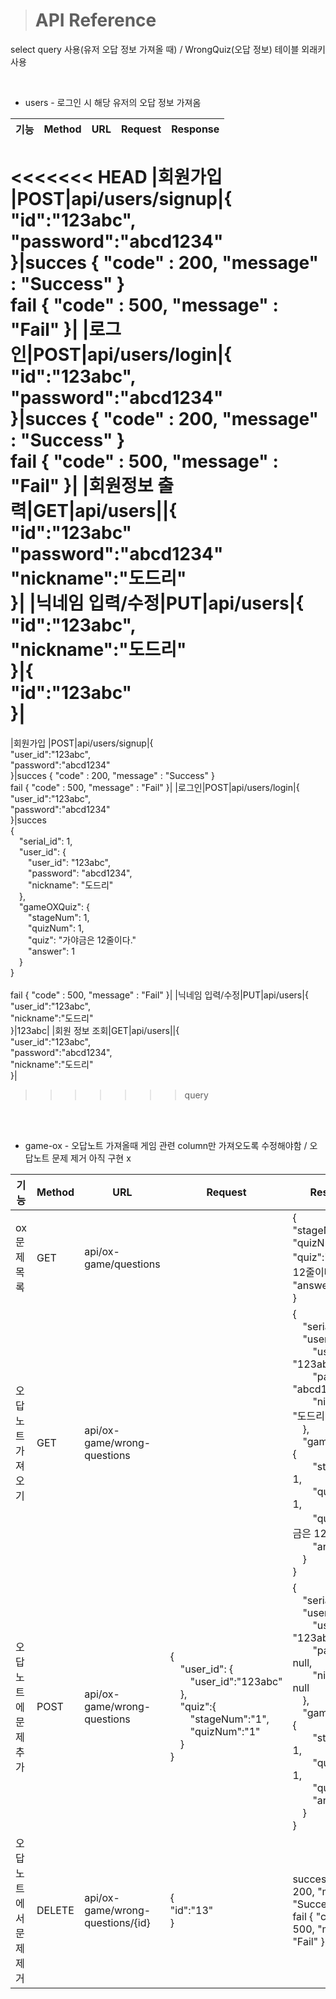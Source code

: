 > # API Reference

select query 사용(유저 오답 정보 가져올 때) / WrongQuiz(오답 정보) 테이블 외래키 사용

<br/>

* users - 로그인 시 해당 유저의 오답 정보 가져옴

|기능|Method|URL|Request|Response|
|----------|-----|---------|-----------|-------------|
<<<<<<< HEAD
  |회원가입   |POST|api/users/signup|{<br/>"id":"123abc",<br/> "password":"abcd1234"<br/>}|succes { "code" : 200, "message" : "Success" }<br/>fail { "code" : 500, "message" : "Fail" }|
|로그인|POST|api/users/login|{<br/>"id":"123abc",<br/> "password":"abcd1234"<br/>}|succes { "code" : 200, "message" : "Success" }<br/>fail { "code" : 500, "message" : "Fail" }|
|회원정보 출력|GET|api/users||{<br/>"id":"123abc"<br/>"password":"abcd1234"<br/>"nickname":"도드리"<br/>}|
|닉네임 입력/수정|PUT|api/users|{<br/>"id":"123abc",<br/> "nickname":"도드리"<br/>}|{<br/>"id":"123abc"<br/>}|
=======
  |회원가입   |POST|api/users/signup|{<br/>"user_id":"123abc",<br/> "password":"abcd1234"<br/>}|succes { "code" : 200, "message" : "Success" }<br/>fail { "code" : 500, "message" : "Fail" }|
|로그인|POST|api/users/login|{<br/>"user_id":"123abc",<br/> "password":"abcd1234"<br/>}|succes<br/>{<br/>&emsp;"serial_id": 1,<br/>&emsp;"user_id": {<br/>&emsp;&emsp;"user_id": "123abc",<br/>&emsp;&emsp;"password": "abcd1234",<br/>&emsp;&emsp;"nickname": "도드리"<br/>&emsp;},<br/>&emsp;"gameOXQuiz": {<br/>&emsp;&emsp;"stageNum": 1,<br/>&emsp;&emsp;"quizNum": 1,<br/>&emsp;&emsp;"quiz": "가야금은 12줄이다."<br/>&emsp;&emsp;"answer": 1<br/>&emsp;}<br/>}<br><br/>fail { "code" : 500, "message" : "Fail" }|
|닉네임 입력/수정|PUT|api/users|{<br/>"user_id":"123abc",<br/> "nickname":"도드리"<br/>}|123abc|
|회원 정보 조회|GET|api/users||{<br/>"user_id":"123abc",<br/> "password":"abcd1234",<br/> "nickname":"도드리"<br/>}|
>>>>>>> query


<br/><br/>

* game-ox - 오답노트 가져올때 게임 관련 column만 가져오도록 수정해야함 / 오답노트 문제 제거 아직 구현 x

|기능|Method|URL|Request|Response|
|----------|-----|---------|-----------|-------------|
  |ox문제 목록|GET|api/ox-game/questions||{<br/>"stageNum":1,<br/> "quizNum":1,<br/>"quiz":"가야금은 12줄이다.",<br/>"answer":1<br/>}|
|오답노트 가져오기|GET|api/ox-game/wrong-questions||{<br/>&emsp;"serial_id": 1,<br/>&emsp;"user_id": {<br/>&emsp;&emsp;"user_id": "123abc",<br/>&emsp;&emsp;"password": "abcd1234",<br/>&emsp;&emsp;"nickname": "도드리"<br/>&emsp;},<br/>&emsp;"gameOXQuiz": {<br/>&emsp;&emsp;"stageNum": 1,<br/>&emsp;&emsp;"quizNum": 1,<br/>&emsp;&emsp;"quiz": "가야금은 12줄이다."<br/>&emsp;&emsp;"answer": 1<br/>&emsp;}<br/>}|
|오답노트에 문제 추가|POST|api/ox-game/wrong-questions|{<br/>&emsp;"user_id": {<br/>&emsp;&emsp;"user_id":"123abc"<br/>&emsp;},<br/>&emsp;"quiz":{<br/>&emsp;&emsp;"stageNum":"1",<br/>&emsp;&emsp;"quizNum":"1"<br>&emsp;}<br/>}|{<br/>&emsp;"serial_id": 1,<br/>&emsp;"user_id": {<br/>&emsp;&emsp;"user_id": "123abc",<br/>&emsp;&emsp;"password": null,<br/>&emsp;&emsp;"nickname": null<br/>&emsp;},<br/>&emsp;"gameOXQuiz": {<br/>&emsp;&emsp;"stageNum": 1,<br/>&emsp;&emsp;"quizNum": 1,<br/>&emsp;&emsp;"quiz": null<br/>&emsp;&emsp;"answer": 0<br/>&emsp;}<br/>}|
|오답노트에서 문제 제거|DELETE|api/ox-game/wrong-questions/{id}|{<br/>"id":"13"<br/>}|succes { "code" : 200, "message" : "Success" }<br/>fail { "code" : 500, "message" : "Fail" }|
